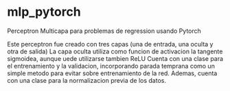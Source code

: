 # mlp_pytorch
Perceptron Multicapa para problemas de regression usando Pytorch

Este perceptron fue creado con tres capas (una de entrada, una oculta y otra de salida)
La capa oculta utiliza como funcion de activacion la tangente sigmoidea, aunque uede utilizarse tambien ReLU
Cuenta con una clase para el entrenamiento y la validacion, incorporando parada temprana como un simple metodo para evitar sobre entrenamiento de la red.
Ademas, cuenta con una clase para la normalizacion previa de los datos.
